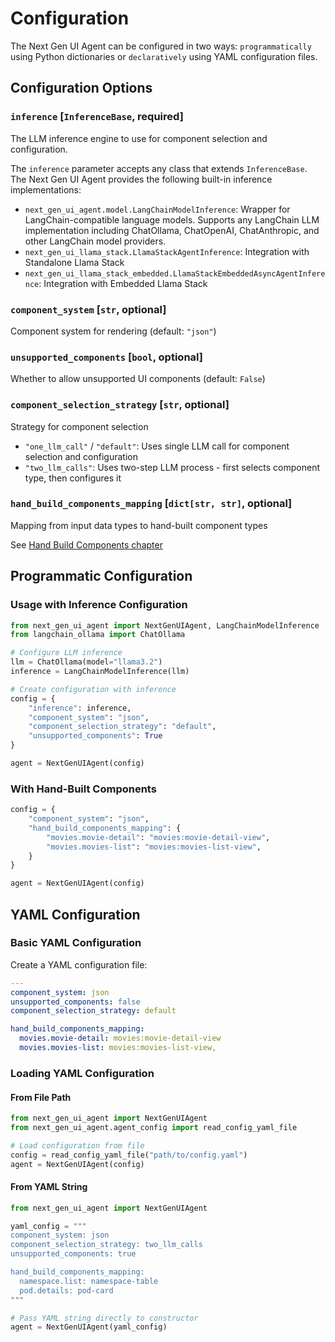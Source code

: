 # Configuration

The Next Gen UI Agent can be configured in two ways: `programmatically` using Python dictionaries or `declaratively` using YAML configuration files.

## Configuration Options

### `inference` [`InferenceBase`, required]
The LLM inference engine to use for component selection and configuration.

The `inference` parameter accepts any class that extends `InferenceBase`. The Next Gen UI Agent provides the following built-in inference implementations:

- `next_gen_ui_agent.model.LangChainModelInference`: Wrapper for LangChain-compatible language models. Supports any LangChain LLM implementation including ChatOllama, ChatOpenAI, ChatAnthropic, and other LangChain model providers.
- `next_gen_ui_llama_stack.LlamaStackAgentInference`: Integration with Standalone Llama Stack
- `next_gen_ui_llama_stack_embedded.LlamaStackEmbeddedAsyncAgentInference`: Integration with Embedded Llama Stack


### `component_system` [`str`, optional]

Component system for rendering (default: `"json"`)

### `unsupported_components` [`bool`, optional]

Whether to allow unsupported UI components (default: `False`)

### `component_selection_strategy` [`str`, optional]

Strategy for component selection

- `"one_llm_call"` / `"default"`: Uses single LLM call for component selection and configuration
- `"two_llm_calls"`: Uses two-step LLM process - first selects component type, then configures it

### `hand_build_components_mapping` [`dict[str, str]`, optional]

Mapping from input data types to hand-built component types

See [Hand Build Components chapter](./data_ui_blocks/hand_build_components.md)

## Programmatic Configuration

### Usage with Inference Configuration

```python
from next_gen_ui_agent import NextGenUIAgent, LangChainModelInference
from langchain_ollama import ChatOllama

# Configure LLM inference
llm = ChatOllama(model="llama3.2")
inference = LangChainModelInference(llm)

# Create configuration with inference
config = {
    "inference": inference,
    "component_system": "json",
    "component_selection_strategy": "default",
    "unsupported_components": True
}

agent = NextGenUIAgent(config)
```

### With Hand-Built Components

```python
config = {
    "component_system": "json",
    "hand_build_components_mapping": {
        "movies.movie-detail": "movies:movie-detail-view",
        "movies.movies-list": "movies:movies-list-view",
    }
}

agent = NextGenUIAgent(config)
```

## YAML Configuration

### Basic YAML Configuration

Create a YAML configuration file:

```yaml
---
component_system: json
unsupported_components: false
component_selection_strategy: default

hand_build_components_mapping:
  movies.movie-detail: movies:movie-detail-view
  movies.movies-list: movies:movies-list-view,
```

### Loading YAML Configuration

#### From File Path

```python
from next_gen_ui_agent import NextGenUIAgent
from next_gen_ui_agent.agent_config import read_config_yaml_file

# Load configuration from file
config = read_config_yaml_file("path/to/config.yaml")
agent = NextGenUIAgent(config)
```

#### From YAML String

```python
from next_gen_ui_agent import NextGenUIAgent

yaml_config = """
component_system: json
component_selection_strategy: two_llm_calls
unsupported_components: true

hand_build_components_mapping:
  namespace.list: namespace-table
  pod.details: pod-card
"""

# Pass YAML string directly to constructor
agent = NextGenUIAgent(yaml_config)
```
